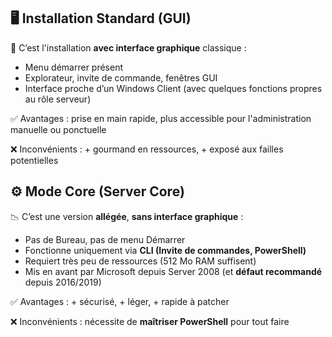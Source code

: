## **🖥️ Installation Standard (GUI)**

🎨 C’est l'installation **avec interface graphique** classique :

- Menu démarrer présent
- Explorateur, invite de commande, fenêtres GUI
- Interface proche d’un Windows Client (avec quelques fonctions propres au rôle serveur)

✅ Avantages : prise en main rapide, plus accessible pour l'administration manuelle ou ponctuelle

❌ Inconvénients : + gourmand en ressources, + exposé aux failles potentielles



## **⚙️ Mode Core (Server Core)**

📉 C’est une version **allégée**, **sans interface graphique** :

- Pas de Bureau, pas de menu Démarrer
- Fonctionne uniquement via **CLI (Invite de commandes, PowerShell)**
- Requiert très peu de ressources (512 Mo RAM suffisent)
- Mis en avant par Microsoft depuis Server 2008 (et **défaut recommandé** depuis 2016/2019)

✅ Avantages : + sécurisé, + léger, + rapide à patcher

❌ Inconvénients : nécessite de **maîtriser PowerShell** pour tout faire

